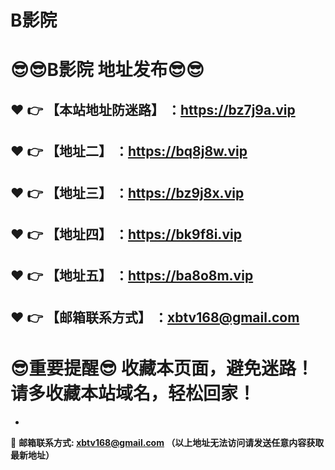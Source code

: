 # B影院
:sunglasses::sunglasses:B影院 地址发布:sunglasses::sunglasses:
==
:heart: :point_right: 【本站地址防迷路】 ：https://bz7j9a.vip
------
:heart: :point_right: 【地址二】 ：https://bq8j8w.vip
------
:heart: :point_right: 【地址三】 ：https://bz9j8x.vip
------
:heart: :point_right: 【地址四】 ：https://bk9f8i.vip
------
:heart: :point_right: 【地址五】 ：https://ba8o8m.vip
------
:heart: :point_right: 【邮箱联系方式】 ：xbtv168@gmail.com
------
:sunglasses:重要提醒:sunglasses: 收藏本页面，避免迷路！请多收藏本站域名，轻松回家！
==

-

:e-mail: __邮箱联系方式: xbtv168@gmail.com （以上地址无法访问请发送任意内容获取最新地址）__
